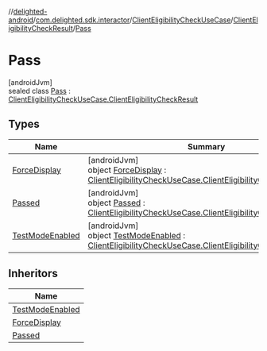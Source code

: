 //[delighted-android](../../../../../index.md)/[com.delighted.sdk.interactor](../../../index.md)/[ClientEligibilityCheckUseCase](../../index.md)/[ClientEligibilityCheckResult](../index.md)/[Pass](index.md)

# Pass

[androidJvm]\
sealed class [Pass](index.md) : [ClientEligibilityCheckUseCase.ClientEligibilityCheckResult](../index.md)

## Types

| Name | Summary |
|---|---|
| [ForceDisplay](-force-display/index.md) | [androidJvm]<br>object [ForceDisplay](-force-display/index.md) : [ClientEligibilityCheckUseCase.ClientEligibilityCheckResult.Pass](index.md) |
| [Passed](-passed/index.md) | [androidJvm]<br>object [Passed](-passed/index.md) : [ClientEligibilityCheckUseCase.ClientEligibilityCheckResult.Pass](index.md) |
| [TestModeEnabled](-test-mode-enabled/index.md) | [androidJvm]<br>object [TestModeEnabled](-test-mode-enabled/index.md) : [ClientEligibilityCheckUseCase.ClientEligibilityCheckResult.Pass](index.md) |

## Inheritors

| Name |
|---|
| [TestModeEnabled](-test-mode-enabled/index.md) |
| [ForceDisplay](-force-display/index.md) |
| [Passed](-passed/index.md) |
